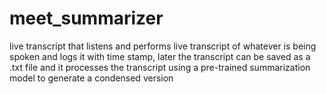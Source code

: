 # meet_summarizer
live transcript that listens and performs live transcript of whatever is being spoken and logs it with time stamp, later the transcript can be saved as a .txt file and it processes the transcript using a pre-trained summarization model to generate a condensed version 
